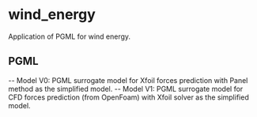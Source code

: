 # wind_energy
Application of PGML for wind energy.

## PGML
-- Model V0: PGML surrogate model for Xfoil forces prediction with Panel method as the simplified model.
-- Model V1: PGML surrogate model for CFD forces prediction (from OpenFoam) with Xfoil solver as the simplified model.
